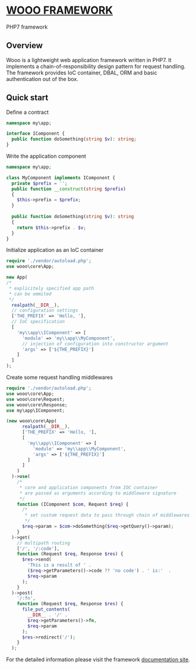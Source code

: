 # [WOOO FRAMEWORK](https://www.wooo.dev)
PHP7 framework

## Overview

Wooo is a lightweight web application framework written in PHP7. It implements a chain-of-responsibility design pattern for request handling. The framework provides IoC container, DBAL, ORM and basic authentication out of the box.

## Quick start

Define a contract

```php
namespace my\app;

interface IComponent {
  public function doSomething(string $v): string;
}
```

Write the application component

```php
namespace my\app;

class MyComponent implements IComponent {
  private $prefix = '';
  public function __construct(string $prefix)
  {
    $this->prefix = $prefix;
  }
  
  public function doSomething(string $v): string
  {
    return $this->prefix . $v;
  }
}
```

Initialize application as an IoC container

```php
require './vendor/autoload.php';
use wooo\core\App;

new App(
/*
 * explicitely specified app path
 * can be ommited
 */
  realpath(__DIR__),
  // configuration settings
  ['THE_PREFIX' => 'Hello, '],
  // IoC specification
  [
    'my\\app\\IComponent' => [
      'module' => 'my\\app\\MyComponent',
      // injection of configuration into constructor argument
      'args' => ['${THE_PREFIX}']
    ]
  ]
);
```

Create some request handling middlewares

```php
require './vendor/autoload.php';
use wooo\core\App;
use wooo\core\Request;
use wooo\core\Response;
use my\app\IComponent;

(new wooo\core\App(
      realpath(__DIR__),
      ['THE_PREFIX' => 'Hello, '],
      [
        'my\\app\\IComponent' => [
          'module' => 'my\\app\\MyComponent',
          'args' => ['${THE_PREFIX}']
        ]
      ]
    )
  )->use(
    /*
     * core and application components from IOC container
     * are passed as arguments according to middleware signature
     */
    function (IComponent $com, Request $req) {
      /*
       * set custom request data to pass through chain of middlewares
       */
      $req->param = $com->doSomething($req->getQuery()->param);
    }
  )->get(
    // multipath routing
    ['/', '/:code'],
    function (Request $req, Response $res) {
      $res->send(
        'This is a result of ' .
        ($req->getParameters()->code ?? 'no code') . ' is:'  .
        $req->param
      );
    }
  )->post(
    '/:fn',
    function (Request $req, Response $res) {
      file_put_contents(
        __DIR__ . '/' .
        $req->getParameters()->fn,
        $req->param
      );
      $res->redirect('/');
    }
  );
```

For the detailed information please visit the framework [documentation site](https://www.wooo.dev/en/docs).